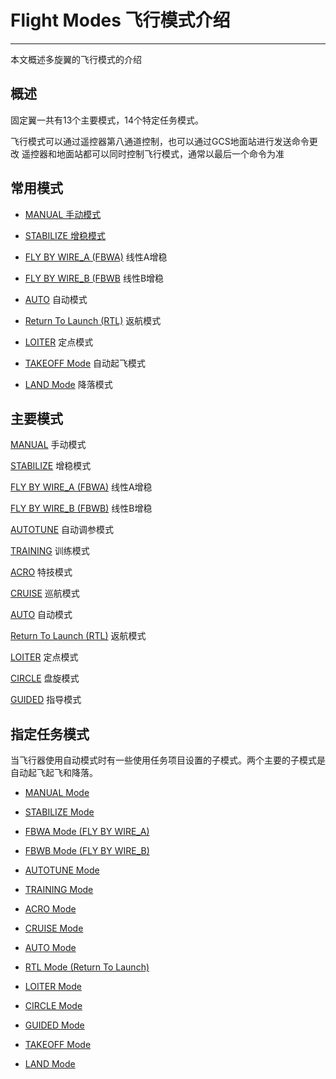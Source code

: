 # Flight Modes 飞行模式介绍

---

本文概述多旋翼的飞行模式的介绍

## 概述

固定翼一共有13个主要模式，14个特定任务模式。

飞行模式可以通过遥控器第八通道控制，也可以通过GCS地面站进行发送命令更改
遥控器和地面站都可以同时控制飞行模式，通常以最后一个命令为准
## 常用模式

* [MANUAL 手动模式](/flight-modes/manual-mode.md)                                                       

* [STABILIZE 增稳模式](/flight-modes/stabilize.md)

* [FLY BY WIRE\_A \(FBWA\)](#flight-modes/fbwa.md)                                 线性A增稳

* [FLY BY WIRE\_B \(FBWB](http://ardupilot.org/plane/docs/fbwb-mode.html#fbwb-mode)                                   线性B增稳

* [AUTO](http://ardupilot.org/plane/docs/auto-mode.html#auto-mode)                                                                自动模式

* [Return To Launch \(RTL\)](http://ardupilot.org/plane/docs/rtl-mode.html#rtl-mode)                                 返航模式

* [LOITER](http://ardupilot.org/plane/docs/loiter-mode.html#loiter-mode)                                                              定点模式

* [TAKEOFF Mode](http://ardupilot.org/plane/docs/takeoff-mode.html)                                                自动起飞模式

* [LAND Mode](http://ardupilot.org/plane/docs/land-mode.html)                                                      降落模式

## 主要模式

[MANUAL](http://ardupilot.org/plane/docs/manual-mode.html#manual-mode)                                                                 手动模式

[STABILIZE](http://ardupilot.org/plane/docs/stabilize-mode.html#stabilize-mode)                                                               增稳模式

[FLY BY WIRE\_A \(FBWA\)](http://ardupilot.org/plane/docs/fbwa-mode.html#fbwa-mode)                                         线性A增稳

[FLY BY WIRE\_B \(FBWB\)](http://ardupilot.org/plane/docs/fbwb-mode.html#fbwb-mode)                                         线性B增稳

[AUTOTUNE](http://ardupilot.org/plane/docs/autotune-mode.html#autotune-mode)                                                              自动调参模式

[TRAINING](http://ardupilot.org/plane/docs/training-mode.html#training-mode)                                                                训练模式

[ACRO](http://ardupilot.org/plane/docs/acro-mode.html#acro-mode)                                                                       特技模式

[CRUISE](http://ardupilot.org/plane/docs/cruise-mode.html#cruise-mode)                                                                    巡航模式

[AUTO](http://ardupilot.org/plane/docs/auto-mode.html#auto-mode)                                                                       自动模式

[Return To Launch \(RTL\)](http://ardupilot.org/plane/docs/rtl-mode.html#rtl-mode)                                        返航模式

[LOITER](http://ardupilot.org/plane/docs/loiter-mode.html#loiter-mode)                                                                    定点模式

[CIRCLE](http://ardupilot.org/plane/docs/circle-mode.html#circle-mode)                                                                    盘旋模式

[GUIDED](http://ardupilot.org/plane/docs/guided-mode.html#guided-mode)                                                                   指导模式

## 指定任务模式

当飞行器使用自动模式时有一些使用任务项目设置的子模式。两个主要的子模式是自动起飞起飞和降落。

* [MANUAL Mode](http://ardupilot.org/plane/docs/manual-mode.html)

* [STABILIZE Mode](http://ardupilot.org/plane/docs/stabilize-mode.html)

* [FBWA Mode \(FLY BY WIRE\_A\)](http://ardupilot.org/plane/docs/fbwa-mode.html)

* [FBWB Mode \(FLY BY WIRE\_B\)](http://ardupilot.org/plane/docs/fbwb-mode.html)
* [AUTOTUNE Mode](http://ardupilot.org/plane/docs/autotune-mode.html)
* [TRAINING Mode](http://ardupilot.org/plane/docs/training-mode.html)
* [ACRO Mode](http://ardupilot.org/plane/docs/acro-mode.html)
* [CRUISE Mode](http://ardupilot.org/plane/docs/cruise-mode.html)
* [AUTO Mode](http://ardupilot.org/plane/docs/auto-mode.html)
* [RTL Mode \(Return To Launch\)](http://ardupilot.org/plane/docs/rtl-mode.html)
* [LOITER Mode](http://ardupilot.org/plane/docs/loiter-mode.html)
* [CIRCLE Mode](http://ardupilot.org/plane/docs/circle-mode.html)
* [GUIDED Mode](http://ardupilot.org/plane/docs/guided-mode.html)
* [TAKEOFF Mode](http://ardupilot.org/plane/docs/takeoff-mode.html)
* [LAND Mode](http://ardupilot.org/plane/docs/land-mode.html)



